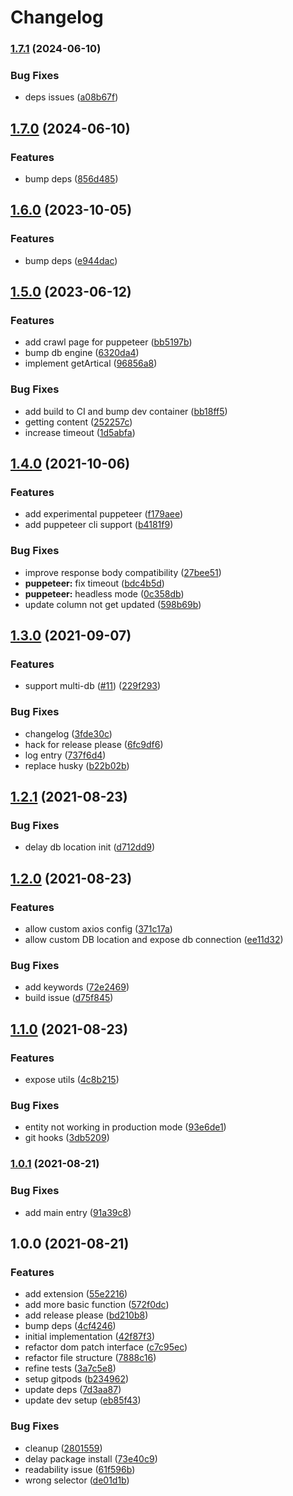 # Changelog

### [1.7.1](https://www.github.com/gengjiawen/crawler-toolbox/compare/v1.7.0...v1.7.1) (2024-06-10)


### Bug Fixes

* deps issues ([a08b67f](https://www.github.com/gengjiawen/crawler-toolbox/commit/a08b67f2e19195675284ff614ca7a9a9d5928a94))

## [1.7.0](https://www.github.com/gengjiawen/crawler-toolbox/compare/v1.6.0...v1.7.0) (2024-06-10)


### Features

* bump deps ([856d485](https://www.github.com/gengjiawen/crawler-toolbox/commit/856d485419ea48c35881177de280e3c28d7be48b))

## [1.6.0](https://www.github.com/gengjiawen/crawler-toolbox/compare/v1.5.0...v1.6.0) (2023-10-05)


### Features

* bump deps ([e944dac](https://www.github.com/gengjiawen/crawler-toolbox/commit/e944dac9dcfd1859e22941c611b7f87a99b52bde))

## [1.5.0](https://www.github.com/gengjiawen/crawler-toolbox/compare/v1.4.0...v1.5.0) (2023-06-12)


### Features

* add crawl page for puppeteer ([bb5197b](https://www.github.com/gengjiawen/crawler-toolbox/commit/bb5197b6e609f6290f1f14347890f27df541bdd3))
* bump db engine ([6320da4](https://www.github.com/gengjiawen/crawler-toolbox/commit/6320da418190de307b9cf5477244f0990ee23361))
* implement getArtical ([96856a8](https://www.github.com/gengjiawen/crawler-toolbox/commit/96856a89de98cbd79ce36aaf02f783e96d2c32f0))


### Bug Fixes

* add build to CI and bump dev container ([bb18ff5](https://www.github.com/gengjiawen/crawler-toolbox/commit/bb18ff5f4e7fdc24670022b2b3249524b002a814))
* getting content ([252257c](https://www.github.com/gengjiawen/crawler-toolbox/commit/252257c646d4e169862ed07a46309107c195f425))
* increase timeout ([1d5abfa](https://www.github.com/gengjiawen/crawler-toolbox/commit/1d5abfa2b075a15a7705bbf4d94f509c1a958307))

## [1.4.0](https://www.github.com/gengjiawen/crawler-toolbox/compare/v1.3.0...v1.4.0) (2021-10-06)


### Features

* add experimental puppeteer ([f179aee](https://www.github.com/gengjiawen/crawler-toolbox/commit/f179aeee092cb64147eb6d75fb9ea5e222b04723))
* add puppeteer cli support ([b4181f9](https://www.github.com/gengjiawen/crawler-toolbox/commit/b4181f97de10bffa0c8bf930ec785f57853e9463))


### Bug Fixes

* improve response body compatibility ([27bee51](https://www.github.com/gengjiawen/crawler-toolbox/commit/27bee5110c291c8e878cd6aa14f5d4e95fb90c36))
* **puppeteer:** fix timeout ([bdc4b5d](https://www.github.com/gengjiawen/crawler-toolbox/commit/bdc4b5d483c6ceb9f36db1f17eac3d5740f470cc))
* **puppeteer:** headless mode ([0c358db](https://www.github.com/gengjiawen/crawler-toolbox/commit/0c358db59447964693198951e34a8e940c371a1c))
* update column not get updated ([598b69b](https://www.github.com/gengjiawen/crawler-toolbox/commit/598b69bf8a4cd56018fdbad6066e7e6e9c41767b))

## [1.3.0](https://www.github.com/gengjiawen/crawler-toolbox/compare/v1.2.0...v1.3.0) (2021-09-07)


### Features

* support multi-db ([#11](https://www.github.com/gengjiawen/crawler-toolbox/issues/11)) ([229f293](https://www.github.com/gengjiawen/crawler-toolbox/commit/229f293a1eb3a1858c16dfabba45b08c032e3f27))


### Bug Fixes

* changelog ([3fde30c](https://www.github.com/gengjiawen/crawler-toolbox/commit/3fde30cbb9cd02da3795eae17e348c159380af96))
* hack for release please ([6fc9df6](https://www.github.com/gengjiawen/crawler-toolbox/commit/6fc9df6d83e69454f9ec7e23bad365e6b68dbcc6))
* log entry ([737f6d4](https://www.github.com/gengjiawen/crawler-toolbox/commit/737f6d43dc17c4011f8e6b2efb18a7862e16bd12))
* replace husky ([b22b02b](https://www.github.com/gengjiawen/crawler-toolbox/commit/b22b02bd7adc7677e8fdd92d6e5cb126c26948d7))

## [1.2.1](https://www.github.com/gengjiawen/crawler-toolbox/compare/v1.2.0...v1.2.1) (2021-08-23)

### Bug Fixes

* delay db location init ([d712dd9](https://www.github.com/gengjiawen/crawler-toolbox/commit/d712dd98415e9e57cffa5c3014705e7945c2d635))

## [1.2.0](https://www.github.com/gengjiawen/crawler-toolbox/compare/v1.1.0...v1.2.0) (2021-08-23)

### Features

* allow custom axios config ([371c17a](https://www.github.com/gengjiawen/crawler-toolbox/commit/371c17a9382c30328c2b121d5fa5a1fbeab92ea8))
* allow custom DB location and expose db connection ([ee11d32](https://www.github.com/gengjiawen/crawler-toolbox/commit/ee11d3287ba2fcfbc143d0e55d2ee7e467274152))


### Bug Fixes

* add keywords ([72e2469](https://www.github.com/gengjiawen/crawler-toolbox/commit/72e246901f8d2a95963b354be5fc4befeb221ed1))
* build issue ([d75f845](https://www.github.com/gengjiawen/crawler-toolbox/commit/d75f8453b945c0137e33248cc3676b65e1b84a0c))

## [1.1.0](https://www.github.com/gengjiawen/crawler-toolbox/compare/v1.0.1...v1.1.0) (2021-08-23)


### Features

* expose utils ([4c8b215](https://www.github.com/gengjiawen/crawler-toolbox/commit/4c8b2152454f114ad5985e867515b9446c857892))


### Bug Fixes

* entity not working in production mode ([93e6de1](https://www.github.com/gengjiawen/crawler-toolbox/commit/93e6de153a0ca18f5ea988941bee836d5b983ef0))
* git hooks ([3db5209](https://www.github.com/gengjiawen/crawler-toolbox/commit/3db5209b9c5d63270dfc723d25990e49d5277812))

### [1.0.1](https://www.github.com/gengjiawen/crawler-toolbox/compare/v1.0.0...v1.0.1) (2021-08-21)


### Bug Fixes

* add main entry ([91a39c8](https://www.github.com/gengjiawen/crawler-toolbox/commit/91a39c8dfa1ab6f0d385f6700e5ebdbb2582c8a9))

## 1.0.0 (2021-08-21)


### Features

* add extension ([55e2216](https://www.github.com/gengjiawen/crawler-toolbox/commit/55e2216331c7b3149b9fb5c3901289394d943349))
* add more basic function ([572f0dc](https://www.github.com/gengjiawen/crawler-toolbox/commit/572f0dc77f115c907533b8cd9c7647b9bcd150c7))
* add release please ([bd210b8](https://www.github.com/gengjiawen/crawler-toolbox/commit/bd210b8643a1a366e0822e03fa6fda0392818dad))
* bump deps ([4cf4246](https://www.github.com/gengjiawen/crawler-toolbox/commit/4cf4246541f782bb9b4ed56a512d84d8a3f61969))
* initial implementation ([42f87f3](https://www.github.com/gengjiawen/crawler-toolbox/commit/42f87f3c6b7e9c1b27d392e2f463de0fc7b91ff8))
* refactor dom patch interface ([c7c95ec](https://www.github.com/gengjiawen/crawler-toolbox/commit/c7c95ece121959c22873869f9421e6c390ab6208))
* refactor file structure ([7888c16](https://www.github.com/gengjiawen/crawler-toolbox/commit/7888c163182d1160b08fdf204931b4392b1bbbc1))
* refine tests ([3a7c5e8](https://www.github.com/gengjiawen/crawler-toolbox/commit/3a7c5e88f963da0dd06c7046d462ce43bd8d4053))
* setup gitpods ([b234962](https://www.github.com/gengjiawen/crawler-toolbox/commit/b2349629d0efd61a59ff3de97830fe292a740903))
* update deps ([7d3aa87](https://www.github.com/gengjiawen/crawler-toolbox/commit/7d3aa87d998152b1adf59d1549c4ae1db57f4117))
* update dev setup ([eb85f43](https://www.github.com/gengjiawen/crawler-toolbox/commit/eb85f43d03212ff8ab9c0960380f33161978b648))


### Bug Fixes

* cleanup ([2801559](https://www.github.com/gengjiawen/crawler-toolbox/commit/2801559def9612e987645096e59cd7acda139595))
* delay package install ([73e40c9](https://www.github.com/gengjiawen/crawler-toolbox/commit/73e40c9d6cc6283236ec2e0540b873fc2e82d2f3))
* readability issue ([61f596b](https://www.github.com/gengjiawen/crawler-toolbox/commit/61f596b4faad08c91dd2f634952134ea048f18ed))
* wrong selector ([de01d1b](https://www.github.com/gengjiawen/crawler-toolbox/commit/de01d1b3038f0ddfff3bde1c58758e25708a6ea3))
